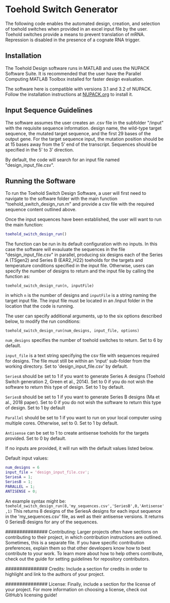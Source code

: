 
# Toehold Switch Generator

The following code enables the automated design, creation, and selection of toehold switches when provided in an excel input file by the user. Toehold switches provide a means to prevent translation of mRNA. Repression is disabled in the presence of a cognate RNA trigger. 

## Installation

The Toehold Design software runs in MATLAB and uses the NUPACK Software Suite. It is recommended that the user have the Parallel Computing MATLAB Toolbox installed for faster design evaluation.

The software here is compatible with versions 3.1 and 3.2 of NUPACK. Follow the installation instructions at [NUPACK.org](http://www.nupack.org/) to install it. 


## Input Sequence Guidelines

The software assumes the user creates an .csv file in the subfolder "/input" with the requisite sequence information. design name, the wild-type target sequence, the mutated target sequence, and the first 29 bases of the output gene. For the target sequence input, the mutation position should be at 15 bases away from the 5’ end of the transcript. Sequences should be specified in the 5’ to 3’ direction.

By default, the code will search for an input file named "design_input_file.csv".

## Running the Software


To run the Toehold Switch Design Software, a user will first need to navigate to the software folder with the main function "toehold_switch_design_run.m" and provide a csv file with the required sequence content outlined above. 

Once the input sequences have been established, the user will want to run the main function:

```matlab
toehold_switch_design_run()

```
The function can be run in its default configuration with no inputs. In this case the software will evauluate the sequences in the file "design_input_file.csv" in parallel, producing six designs each of the Series A (TSgen2) and Series B (EAR2_H22) toeholds for the targets and temperature conditions specified in the input file. Otherwise, users can specify the number of designs to return and the input file by calling the function as:

```
toehold_switch_design_run(n, inputFile)
```
in which `n` is the number of designs and `inputFile` is a string naming the target input file. The input file must be located in an /input folder in the location that the code is running.

The user can specify additional arguments, up to the six options described below, to modify the run conditions:
```
toehold_switch_design_run(num_designs, input_file, options)
```
```num_designs``` specifies the number of toehold switches to return. Set to 6 by default. 

`input_file` is a text string specifying the csv file with sequences required for designs. The file must still be within an 'input' sub-folder from the working directory. Set to 'design_input_file.csv' by default.

`SeriesA` should be set to 1 if you want to generate Series A designs (Toehold Switch generation 2, Green et al., 2014).  Set to 0 if you do not wish the software to return this type of design. Set to 1 by default.

`SeriesB` should be set to 1 if you want to generate Series B designs (Ma et al., 2018 paper). Set to 0 if you do not wish the software to return this type of design. Set to 1 by default

`Parallel` should be set to 1 if you want to run on your local computer using multiple cores. Otherwise, set to 0. Set to 1 by default.

`Antisense` can be set to 1 to create antisense toeholds for the targets provided. Set to 0 by default. 
 
If no inputs are provided, it will run with the default values 
listed below. 
 
Default input values:
```matlab
num_designs = 6
input_file = 'design_input_file.csv';
SeriesA = 1; 
SeriesB = 1; 
PARALLEL = 1; 
ANTISENSE = 0;
```
An example syntax might be:
`toehold_switch_design_run(8,'my_sequences.csv','SeriesB',0,'Antisense',1)`
This returns 8 designs of the SeriesA designs for each input sequence in the 'my_sequences.csv' file, as well as their antisense versions. It returns 0 SeriesB designs for any of the sequences.

###############
Contributing: Larger projects often have sections on contributing to their project, in which contribution instructions are outlined. Sometimes, this is a separate file. If you have specific contribution preferences, explain them so that other developers know how to best contribute to your work. To learn more about how to help others contribute, check out the guide for setting guidelines for repository contributors.

###############
Credits: Include a section for credits in order to highlight and link to the authors of your project.

###############	
License: Finally, include a section for the license of your project. For more information on choosing a license, check out GitHub’s licensing guide!

